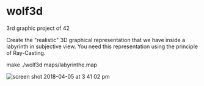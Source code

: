 # wolf3d

3rd graphic project of 42

Create the "realistic" 3D graphical representation that we have
inside a labyrinth in subjective view. You need this representation
using the principle of Ray-Casting.

make
./wolf3d maps/labyrinthe.map  

![screen shot 2018-04-05 at 3 41 02 pm](https://user-images.githubusercontent.com/23494780/38369899-1d442a18-38e9-11e8-990e-292f4fcc2227.png)
